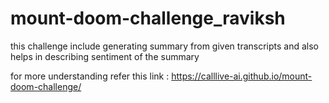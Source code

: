 # mount-doom-challenge_raviksh
this challenge include generating summary from given transcripts and also helps in describing sentiment of the summary


for more understanding refer this link : https://calllive-ai.github.io/mount-doom-challenge/
